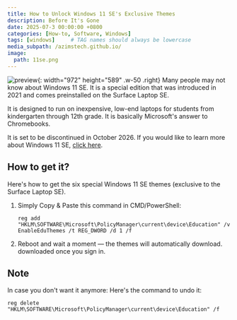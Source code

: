 ```yaml
---
title: How to Unlock Windows 11 SE's Exclusive Themes
description: Before It's Gone
date: 2025-07-3 00:00:00 +0800
categories: [How-to, Software, Windows]
tags: [windows]     # TAG names should always be lowercase
media_subpath: /azimstech.github.io/
image:
  path: 11se.png
---
```


![preview](win-11-se-themes.png){: width="972" height="589" .w-50 .right}
Many people may not know about Windows 11 SE. It is a special edition that was introduced in 2021 and comes preinstalled on the Surface Laptop SE.  

It is designed to run on inexpensive, low-end laptops for students from kindergarten through 12th grade. It is basically Microsoft's answer to Chromebooks.  

It is set to be discontinued in October 2026. If you would like to learn more about Windows 11 SE, [click here](https://archive.is/2Be3J).  

## How to get it?

Here's how to get the six special Windows 11 SE themes (exclusive to the Surface Laptop SE). 

1. Simply Copy & Paste this command in CMD/PowerShell:

    ```console
    reg add "HKLM\SOFTWARE\Microsoft\PolicyManager\current\device\Education" /v EnableEduThemes /t REG_DWORD /d 1 /f
    ```
2. Reboot and wait a moment — the themes will automatically download.
downloaded once you sign in.

## Note
In case you don't want it anymore: Here's the command to undo it:

```console
reg delete "HKLM\SOFTWARE\Microsoft\PolicyManager\current\device\Education" /f
```